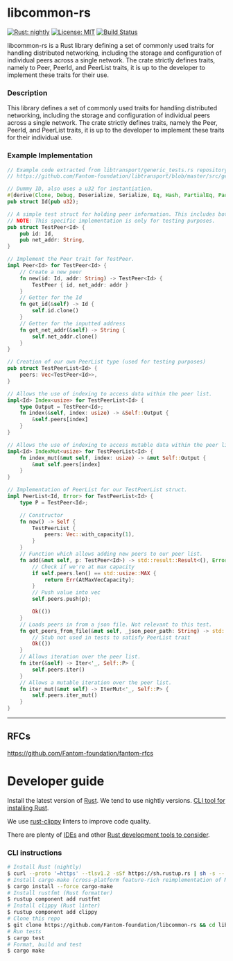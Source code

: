 libcommon-rs
===========
[![Rust: nightly](https://img.shields.io/badge/Rust-nightly-blue.svg)](https://www.rust-lang.org) [![License: MIT](https://img.shields.io/badge/License-MIT-green.svg)](LICENSE) [![Build Status](https://travis-ci.org/Fantom-foundation/fantom-common-rs.svg?branch=master)](https://travis-ci.org/Fantom-foundation/fantom-common-rs)

libcommon-rs is a Rust library defining a set of commonly used traits for handling distributed networking, including the storage and configuration of individual peers across a single network. The crate strictly defines traits, namely to Peer, PeerId, and PeerList traits, it is up to the developer to implement these traits for their use.

### Description

This library defines a set of commonly used traits for handling distributed networking, including the
storage and configuration of individual peers across a single network. The crate strictly
defines traits, namely the Peer, PeerId, and PeerList traits, it is up to the developer to implement
these traits for their individual use.

### Example Implementation

```rust
// Example code extracted from libtransport/generic_tests.rs repository:
// https://github.com/Fantom-foundation/libtransport/blob/master/src/generic_test.rs

// Dummy ID, also uses a u32 for instantiation.
#[derive(Clone, Debug, Deserialize, Serialize, Eq, Hash, PartialEq, PartialOrd, Ord)]
pub struct Id(pub u32);

// A simple test struct for holding peer information. This includes both an id and an address.
// NOTE: This specific implementation is only for testing purposes.
pub struct TestPeer<Id> {
    pub id: Id,
    pub net_addr: String,
}

// Implement the Peer trait for TestPeer.
impl Peer<Id> for TestPeer<Id> {
    // Create a new peer
    fn new(id: Id, addr: String) -> TestPeer<Id> {
        TestPeer { id, net_addr: addr }
    }
    // Getter for the Id
    fn get_id(&self) -> Id {
        self.id.clone()
    }
    // Getter for the inputted address
    fn get_net_addr(&self) -> String {
        self.net_addr.clone()
    }
}

// Creation of our own PeerList type (used for testing purposes)
pub struct TestPeerList<Id> {
    peers: Vec<TestPeer<Id>>,
}

// Allows the use of indexing to access data within the peer list.
impl<Id> Index<usize> for TestPeerList<Id> {
    type Output = TestPeer<Id>;
    fn index(&self, index: usize) -> &Self::Output {
        &self.peers[index]
    }
}

// Allows the use of indexing to access mutable data within the peer list.
impl<Id> IndexMut<usize> for TestPeerList<Id> {
    fn index_mut(&mut self, index: usize) -> &mut Self::Output {
        &mut self.peers[index]
    }
}

// Implementation of PeerList for our TestPeerList struct.
impl PeerList<Id, Error> for TestPeerList<Id> {
    type P = TestPeer<Id>;

    // Constructor
    fn new() -> Self {
        TestPeerList {
            peers: Vec::with_capacity(1),
        }
    }
    // Function which allows adding new peers to our peer list.
    fn add(&mut self, p: TestPeer<Id>) -> std::result::Result<(), Error> {
        // Check if we're at max capacity
        if self.peers.len() == std::usize::MAX {
            return Err(AtMaxVecCapacity);
        }
        // Push value into vec
        self.peers.push(p);

        Ok(())
    }
    // Loads peers in from a json file. Not relevant to this test.
    fn get_peers_from_file(&mut self, _json_peer_path: String) -> std::result::Result<(), Error> {
        // Stub not used in tests to satisfy PeerList trait
        Ok(())
    }
    // Allows iteration over the peer list.
    fn iter(&self) -> Iter<'_, Self::P> {
        self.peers.iter()
    }
    // Allows a mutable iteration over the peer list.
    fn iter_mut(&mut self) -> IterMut<'_, Self::P> {
        self.peers.iter_mut()
    }
}
```

---

## RFCs

https://github.com/Fantom-foundation/fantom-rfcs

# Developer guide

Install the latest version of [Rust](https://www.rust-lang.org). We tend to use nightly versions. [CLI tool for installing Rust](https://rustup.rs).

We use [rust-clippy](https://github.com/rust-lang-nursery/rust-clippy) linters to improve code quality.

There are plenty of [IDEs](https://areweideyet.com) and other [Rust development tools to consider](https://github.com/rust-unofficial/awesome-rust#development-tools).

### CLI instructions

```bash
# Install Rust (nightly)
$ curl --proto '=https' --tlsv1.2 -sSf https://sh.rustup.rs | sh -s -- --default-toolchain nightly
# Install cargo-make (cross-platform feature-rich reimplementation of Make)
$ cargo install --force cargo-make
# Install rustfmt (Rust formatter)
$ rustup component add rustfmt
# Install clippy (Rust linter)
$ rustup component add clippy
# Clone this repo
$ git clone https://github.com/Fantom-foundation/libcommon-rs && cd libcommon-rs
# Run tests
$ cargo test
# Format, build and test
$ cargo make
```
